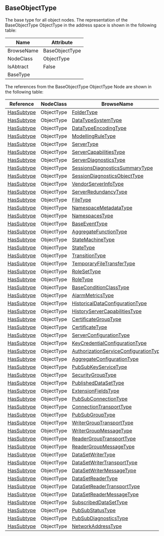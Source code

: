 <!-- objecttype -->
## BaseObjectType
The base type for all object nodes.
The representation of the BaseObjectType ObjectType in the address space is shown in the following table:  

|Name|Attribute|
|---|---|
|BrowseName|BaseObjectType|
|NodeClass|ObjectType|
|IsAbtract|False|
|BaseType||

The references from the BaseObjectType ObjectType Node are shown in the following table:  

|Reference|NodeClass|BrowseName|DataType|TypeDefinition|ModellingRule|
|---|---|---|---|---|---|
|[HasSubtype](../../../Part3/ReferenceTypes/HasSubtype/readme.md)|ObjectType|[FolderType](#FolderType)||||
|[HasSubtype](../../../Part3/ReferenceTypes/HasSubtype/readme.md)|ObjectType|[DataTypeSystemType](#DataTypeSystemType)||||
|[HasSubtype](../../../Part3/ReferenceTypes/HasSubtype/readme.md)|ObjectType|[DataTypeEncodingType](#DataTypeEncodingType)||||
|[HasSubtype](../../../Part3/ReferenceTypes/HasSubtype/readme.md)|ObjectType|[ModellingRuleType](#ModellingRuleType)||||
|[HasSubtype](../../../Part3/ReferenceTypes/HasSubtype/readme.md)|ObjectType|[ServerType](#ServerType)||||
|[HasSubtype](../../../Part3/ReferenceTypes/HasSubtype/readme.md)|ObjectType|[ServerCapabilitiesType](#ServerCapabilitiesType)||||
|[HasSubtype](../../../Part3/ReferenceTypes/HasSubtype/readme.md)|ObjectType|[ServerDiagnosticsType](#ServerDiagnosticsType)||||
|[HasSubtype](../../../Part3/ReferenceTypes/HasSubtype/readme.md)|ObjectType|[SessionsDiagnosticsSummaryType](#SessionsDiagnosticsSummaryType)||||
|[HasSubtype](../../../Part3/ReferenceTypes/HasSubtype/readme.md)|ObjectType|[SessionDiagnosticsObjectType](#SessionDiagnosticsObjectType)||||
|[HasSubtype](../../../Part3/ReferenceTypes/HasSubtype/readme.md)|ObjectType|[VendorServerInfoType](#VendorServerInfoType)||||
|[HasSubtype](../../../Part3/ReferenceTypes/HasSubtype/readme.md)|ObjectType|[ServerRedundancyType](#ServerRedundancyType)||||
|[HasSubtype](../../../Part3/ReferenceTypes/HasSubtype/readme.md)|ObjectType|[FileType](#FileType)||||
|[HasSubtype](../../../Part3/ReferenceTypes/HasSubtype/readme.md)|ObjectType|[NamespaceMetadataType](#NamespaceMetadataType)||||
|[HasSubtype](../../../Part3/ReferenceTypes/HasSubtype/readme.md)|ObjectType|[NamespacesType](#NamespacesType)||||
|[HasSubtype](../../../Part3/ReferenceTypes/HasSubtype/readme.md)|ObjectType|[BaseEventType](#BaseEventType)||||
|[HasSubtype](../../../Part3/ReferenceTypes/HasSubtype/readme.md)|ObjectType|[AggregateFunctionType](#AggregateFunctionType)||||
|[HasSubtype](../../../Part3/ReferenceTypes/HasSubtype/readme.md)|ObjectType|[StateMachineType](#StateMachineType)||||
|[HasSubtype](../../../Part3/ReferenceTypes/HasSubtype/readme.md)|ObjectType|[StateType](#StateType)||||
|[HasSubtype](../../../Part3/ReferenceTypes/HasSubtype/readme.md)|ObjectType|[TransitionType](#TransitionType)||||
|[HasSubtype](../../../Part3/ReferenceTypes/HasSubtype/readme.md)|ObjectType|[TemporaryFileTransferType](#TemporaryFileTransferType)||||
|[HasSubtype](../../../Part3/ReferenceTypes/HasSubtype/readme.md)|ObjectType|[RoleSetType](#RoleSetType)||||
|[HasSubtype](../../../Part3/ReferenceTypes/HasSubtype/readme.md)|ObjectType|[RoleType](#RoleType)||||
|[HasSubtype](../../../Part3/ReferenceTypes/HasSubtype/readme.md)|ObjectType|[BaseConditionClassType](#BaseConditionClassType)||||
|[HasSubtype](../../../Part3/ReferenceTypes/HasSubtype/readme.md)|ObjectType|[AlarmMetricsType](#AlarmMetricsType)||||
|[HasSubtype](../../../Part3/ReferenceTypes/HasSubtype/readme.md)|ObjectType|[HistoricalDataConfigurationType](#HistoricalDataConfigurationType)||||
|[HasSubtype](../../../Part3/ReferenceTypes/HasSubtype/readme.md)|ObjectType|[HistoryServerCapabilitiesType](#HistoryServerCapabilitiesType)||||
|[HasSubtype](../../../Part3/ReferenceTypes/HasSubtype/readme.md)|ObjectType|[CertificateGroupType](#CertificateGroupType)||||
|[HasSubtype](../../../Part3/ReferenceTypes/HasSubtype/readme.md)|ObjectType|[CertificateType](#CertificateType)||||
|[HasSubtype](../../../Part3/ReferenceTypes/HasSubtype/readme.md)|ObjectType|[ServerConfigurationType](#ServerConfigurationType)||||
|[HasSubtype](../../../Part3/ReferenceTypes/HasSubtype/readme.md)|ObjectType|[KeyCredentialConfigurationType](#KeyCredentialConfigurationType)||||
|[HasSubtype](../../../Part3/ReferenceTypes/HasSubtype/readme.md)|ObjectType|[AuthorizationServiceConfigurationType](#AuthorizationServiceConfigurationType)||||
|[HasSubtype](../../../Part3/ReferenceTypes/HasSubtype/readme.md)|ObjectType|[AggregateConfigurationType](#AggregateConfigurationType)||||
|[HasSubtype](../../../Part3/ReferenceTypes/HasSubtype/readme.md)|ObjectType|[PubSubKeyServiceType](#PubSubKeyServiceType)||||
|[HasSubtype](../../../Part3/ReferenceTypes/HasSubtype/readme.md)|ObjectType|[SecurityGroupType](#SecurityGroupType)||||
|[HasSubtype](../../../Part3/ReferenceTypes/HasSubtype/readme.md)|ObjectType|[PublishedDataSetType](#PublishedDataSetType)||||
|[HasSubtype](../../../Part3/ReferenceTypes/HasSubtype/readme.md)|ObjectType|[ExtensionFieldsType](#ExtensionFieldsType)||||
|[HasSubtype](../../../Part3/ReferenceTypes/HasSubtype/readme.md)|ObjectType|[PubSubConnectionType](#PubSubConnectionType)||||
|[HasSubtype](../../../Part3/ReferenceTypes/HasSubtype/readme.md)|ObjectType|[ConnectionTransportType](#ConnectionTransportType)||||
|[HasSubtype](../../../Part3/ReferenceTypes/HasSubtype/readme.md)|ObjectType|[PubSubGroupType](#PubSubGroupType)||||
|[HasSubtype](../../../Part3/ReferenceTypes/HasSubtype/readme.md)|ObjectType|[WriterGroupTransportType](#WriterGroupTransportType)||||
|[HasSubtype](../../../Part3/ReferenceTypes/HasSubtype/readme.md)|ObjectType|[WriterGroupMessageType](#WriterGroupMessageType)||||
|[HasSubtype](../../../Part3/ReferenceTypes/HasSubtype/readme.md)|ObjectType|[ReaderGroupTransportType](#ReaderGroupTransportType)||||
|[HasSubtype](../../../Part3/ReferenceTypes/HasSubtype/readme.md)|ObjectType|[ReaderGroupMessageType](#ReaderGroupMessageType)||||
|[HasSubtype](../../../Part3/ReferenceTypes/HasSubtype/readme.md)|ObjectType|[DataSetWriterType](#DataSetWriterType)||||
|[HasSubtype](../../../Part3/ReferenceTypes/HasSubtype/readme.md)|ObjectType|[DataSetWriterTransportType](#DataSetWriterTransportType)||||
|[HasSubtype](../../../Part3/ReferenceTypes/HasSubtype/readme.md)|ObjectType|[DataSetWriterMessageType](#DataSetWriterMessageType)||||
|[HasSubtype](../../../Part3/ReferenceTypes/HasSubtype/readme.md)|ObjectType|[DataSetReaderType](#DataSetReaderType)||||
|[HasSubtype](../../../Part3/ReferenceTypes/HasSubtype/readme.md)|ObjectType|[DataSetReaderTransportType](#DataSetReaderTransportType)||||
|[HasSubtype](../../../Part3/ReferenceTypes/HasSubtype/readme.md)|ObjectType|[DataSetReaderMessageType](#DataSetReaderMessageType)||||
|[HasSubtype](../../../Part3/ReferenceTypes/HasSubtype/readme.md)|ObjectType|[SubscribedDataSetType](#SubscribedDataSetType)||||
|[HasSubtype](../../../Part3/ReferenceTypes/HasSubtype/readme.md)|ObjectType|[PubSubStatusType](#PubSubStatusType)||||
|[HasSubtype](../../../Part3/ReferenceTypes/HasSubtype/readme.md)|ObjectType|[PubSubDiagnosticsType](#PubSubDiagnosticsType)||||
|[HasSubtype](../../../Part3/ReferenceTypes/HasSubtype/readme.md)|ObjectType|[NetworkAddressType](#NetworkAddressType)||||


